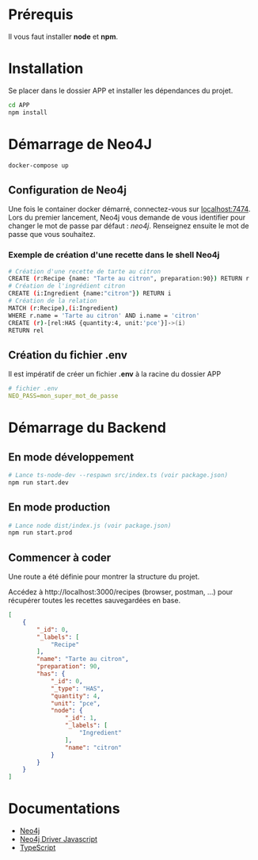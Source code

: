 # Prérequis
Il vous faut installer __node__ et __npm__.

# Installation
Se placer dans le dossier APP et installer les dépendances du projet.

```bash
cd APP
npm install
```

# Démarrage de Neo4J

```bash
docker-compose up
```
## Configuration de Neo4j
Une fois le container docker démarré, connectez-vous sur [localhost:7474](http://localhost:7474). Lors du premier lancement, Neo4j vous demande de vous identifier pour changer le mot de passe par défaut : *neo4j*. Renseignez ensuite le mot de passe que vous souhaitez.

### Exemple de création d'une recette dans le shell Neo4j
```bash
# Création d'une recette de tarte au citron
CREATE (r:Recipe {name: "Tarte au citron", preparation:90}) RETURN r
# Création de l'ingrédient citron
CREATE (i:Ingredient {name:"citron"}) RETURN i
# Création de la relation
MATCH (r:Recipe),(i:Ingredient)
WHERE r.name = 'Tarte au citron' AND i.name = 'citron'
CREATE (r)-[rel:HAS {quantity:4, unit:'pce'}]->(i)
RETURN rel
```

## Création du fichier .env
Il est impératif de créer un fichier __.env__ à la racine du dossier APP

```yaml
# fichier .env
NEO_PASS=mon_super_mot_de_passe
```

# Démarrage du Backend
## En mode développement
```bash
# Lance ts-node-dev --respawn src/index.ts (voir package.json)
npm run start.dev
```

## En mode production
```bash
# Lance node dist/index.js (voir package.json)
npm run start.prod
```

## Commencer à coder
Une route a été définie pour montrer la structure du projet.

Accédez à http://localhost:3000/recipes (browser, postman, ...) pour récupérer toutes les recettes sauvegardées en base.

```json
[
    {
        "_id": 0,
        "_labels": [
            "Recipe"
        ],
        "name": "Tarte au citron",
        "preparation": 90,
        "has": {
            "_id": 0,
            "_type": "HAS",
            "quantity": 4,
            "unit": "pce",
            "node": {
                "_id": 1,
                "_labels": [
                    "Ingredient"
                ],
                "name": "citron"
            }
        }
    }
]
```
# Documentations
- [Neo4j](https://neo4j.com/docs/)
- [Neo4j Driver Javascript](https://neo4j.com/docs/driver-manual/1.7/get-started/)
- [TypeScript](https://www.typescriptlang.org/docs/handbook/basic-types.html)
